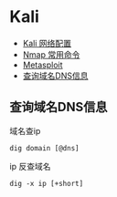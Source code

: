 # Kali

- [Kali 网络配置](note/kali/network.md)
- [Nmap 常用命令](note/kali/nmap.md)
- [Metasploit](note/kali/metasploit.md)
- [查询域名DNS信息](#查询域名DNS信息)


## 查询域名DNS信息

域名查ip
```
dig domain [@dns]
```

ip 反查域名
```
dig -x ip [+short]
```

